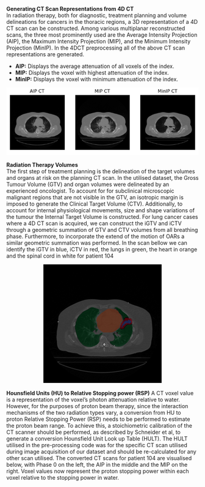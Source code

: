 **Generating CT Scan Representations from 4D CT** 
<br /> In radiation therapy, both for diagnostic, treatment planning and volume delineations for cancers in the thoracic regions, a 3D representation of a 4D CT scan can be constructed. Among various multiplanar reconstructed scans, the three most prominently used are the Average Intensity Projection (AIP), the Maximum Intensity Projection (MIP), and the Minimum Intensity Projection (MinIP). In the 4DCT preprocessing all of the above CT scan representations are generated.
<br>
 * **AIP:** Displays the average attenuation of all voxels of the index.
 * **MIP:** Displays the voxel with highest attenuation of the index.
 * **MinIP:** Displays the voxel with minimum attenuation of the index. 
<p align="center">
  <img src="../Images/AIP_MIP_MinIP.png">
</p>

**Radiation Therapy Volumes**
<br /> The first step of treatment planning is the delineation of the target volumes and organs at risk on the planning CT scan. In the utilised dataset, the Gross Tumour Volume (GTV) and organ volumes were delineated by an experienced oncologist. To account for for subclinical microscopic malignant regions that are not visible in the GTV, an isotropic margin is imposed to generate the Clinical Target Volume (CTV). Additionally, to account for internal physiological movements, size and shape variations of the tumour the Internal Target Volume is constructed. For lung cancer cases where a 4D CT scan is acquired, we can construct the iGTV and iCTV through a geometric summation of GTV and CTV volumes from all breathing phase. Furthermore, to incorporate the extend of the motion of OARs a similar geometric summation was performed. In the scan bellow we can identify the iGTV in blue, iCTV in red, the lungs in green, the heart in orange and the spinal cord in white for patient 104
<p align="center">
  <img src="../Images/Pre_Processing/ICTV_and_ITV.png">
</p>

**Hounsfield Units (HU) to Relative Stopping power (RSP)**
A CT voxel value is a representation of the voxel’s photon attenuation relative to water. However, for the purposes of proton beam therapy, since the interaction mechanisms of the two radiation types vary, a conversion from HU to proton Relative Stopping Power (RSP) needs to be performed to estimate the proton beam range. To achieve this, a stoichiometric calibration of the CT scanner should be performed, as described by Schneider et al, to generate a conversion Hounsfield Unit Look up Table (HULT). The HULT utilised in the pre-processing code was for the specific CT scan utilised during image acquisition of our dataset and should be re-calculated for any other scan utilised. The converted CT scans for patient 104 are visualised below, with Phase 0 on the left, the AIP in the middle and the MIP on the right. Voxel values now represent the proton stopping power within each voxel relative to the stopping power in water. 
